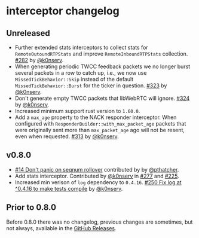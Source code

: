 # interceptor changelog

## Unreleased

* Further extended stats interceptors to collect stats for `RemoteOutoundRTPStats` and improve `RemoteInboundRTPStats` collection. [#282](https://github.com/webrtc-rs/webrtc/pull/282) by [@k0nserv](https://github.com/k0nserv).
* When generating periodic TWCC feedback packets we no longer burst several packets in a row to catch up, i.e., we now use `MissedTickBehavior::Skip` instead of the default `MissedTickBehavior::Burst` for the ticker in question. [#323](https://github.com/webrtc-rs/webrtc/pull/323) by [@k0nserv](https://github.com/k0nserv).
* Don't generate empty TWCC packets that libWebRTC will ignore. [#324](https://github.com/webrtc-rs/webrtc/pull/324) by [@k0nserv](https://github.com/k0nserv).
* Increased minimum support rust version to `1.60.0`.
* Add a `max_age` property to the NACK responder interceptor. When configured with `ResponderBuilder::with_max_packet_age` packets that were originally sent more than `max_packet_age` ago will not be resent, even when requested. [#313](https://github.com/webrtc-rs/webrtc/pull/313) by [@k0nserv](https://github.com/k0nserv).

 

## v0.8.0

* [#14 Don't panic on seqnum rollover](https://github.com/webrtc-rs/interceptor/pull/14) contributed by by [@pthatcher](https://github.com/pthatcher).
* Add stats interceptor. Contributed by [@k0nserv](https://github.com/k0nserv) in [#277](https://github.com/webrtc-rs/webrtc/pull/277/) and [#225](https://github.com/webrtc-rs/webrtc/pull/225).
* Increased min verison of `log` dependency to `0.4.16`. [#250 Fix log at ^0.4.16 to make tests compile](https://github.com/webrtc-rs/webrtc/pull/250) by [@k0nserv](https://github.com/k0nserv).

## Prior to 0.8.0

Before 0.8.0 there was no changelog, previous changes are sometimes, but not always, available in the [GitHub Releases](https://github.com/webrtc-rs/interceptor/releases).


